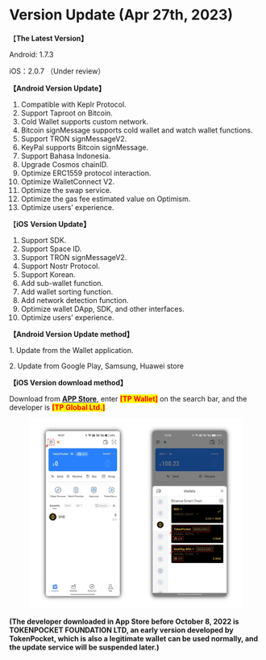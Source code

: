 # Version Update (Apr 27th, 2023)

【**The Latest Version】**

Android: 1.7.3

iOS：2.0.7 （Under review）



**【Android Version Update】**

1. Compatible with Keplr Protocol.
2. Support Taproot on Bitcoin.
3. Cold Wallet supports custom network.
4. Bitcoin signMessage supports cold wallet and watch wallet functions.
5. Support TRON signMessageV2.
6. KeyPal supports Bitcoin signMessage.
7. Support Bahasa Indonesia.
8. Upgrade Cosmos chainID.
9. Optimize ERC1559 protocol interaction.
10. Optimize WalletConnect V2.
11. Optimize the swap service.
12. Optimize the gas fee estimated value on Optimism.
13. Optimize users’ experience.



【**iOS** **Version Update】**

1. Support SDK.
2. Support Space ID.
3. Support TRON signMessageV2.
4. Support Nostr Protocol.
5. Support Korean.
6. Add sub-wallet function.
7. Add wallet sorting function.
8. Add network detection function.
9. Optimize wallet DApp, SDK, and other interfaces.
10. Optimize users’ experience.



**【Android Version Update method】**

&#x20;1\. Update from the Wallet application.

&#x20;2\. Update from Google Play, Samsung, Huawei store



**【iOS Version download method】‌**

&#x20; Download from [**APP Store**](https://apps.apple.com/hk/app/tp-global-wallet/id6444625622), enter <mark style="color:red;">**\[TP Wallet]**</mark> on the search bar, and the developer is <mark style="color:red;">**\[TP Global Ltd.]**</mark>

<figure><img src="../../.gitbook/assets/image (1) (2).png" alt=""><figcaption></figcaption></figure>

**(The developer downloaded in App Store before October 8, 2022 is TOKENPOCKET FOUNDATION LTD, an early version developed by TokenPocket, which is also a legitimate wallet can be used normally, and the update service will be suspended later.)**
